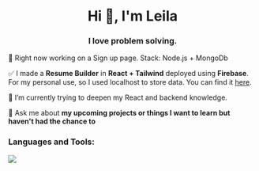 <h1 align="center">Hi 👋, I'm Leila</h1>
<h3 align="center">I love problem solving.</h3>


 🔭 Right now working on a Sign up page. Stack: Node.js + MongoDb

 ✅ I made a **Resume Builder** in **React + Tailwind** deployed using **Firebase**. For my personal use, so I used localhost to store data. You can find it <a   href="https://cv-app-9f8d7.web.app/" target="_blank">here</a>.

 🌱 I’m currently trying to deepen my React and backend knowledge.

 💬 Ask me about **my upcoming projects or things I want to learn but haven't had the chance to**

<h3 align="left">Languages and Tools:</h3>
<p align="left">
  <a href="https://skillicons.dev">
    <img src="https://skillicons.dev/icons?i=react,ts,svelte,git,tailwind,wordpress" />
  </a>
</p>
